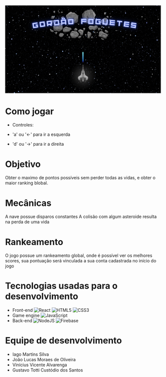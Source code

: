 ![BannerGame](https://github.com/Th3Wolfe/SpaceWeb-GordaoFoguetes/blob/Jo%C3%A3o/Nova%20pasta/BannerGame.png?raw=true)

# Como jogar

- Controles:

- 'a' ou '←' para ir a esquerda
- 'd' ou '→' para ir a direita

# Objetivo

Obter o maximo de pontos possíveis sem perder todas as vidas, e obter o maior ranking blobal.

# Mecânicas

A nave possue disparos constantes
A colisão com algum asteroide resulta na perda de uma vida

# Rankeamento

O jogo possue um rankeamento global, onde é possível ver os melhores scores, 
sua pontuação será vinculada a sua conta cadastrada no início do jogo

# Tecnologias usadas para o desenvolvimento
- Front-end
![React](https://img.shields.io/badge/react-%2320232a.svg?style=for-the-badge&logo=react&logoColor=%2361DAFB)
![HTML5](https://img.shields.io/badge/html5-%23E34F26.svg?style=for-the-badge&logo=html5&logoColor=white)
![CSS3](https://img.shields.io/badge/css3-%231572B6.svg?style=for-the-badge&logo=css3&logoColor=white)
- Game engine
![JavaScript](https://img.shields.io/badge/javascript-%23323330.svg?style=for-the-badge&logo=javascript&logoColor=%23F7DF1E)
- Back-end
![NodeJS](https://img.shields.io/badge/node.js-6DA55F?style=for-the-badge&logo=node.js&logoColor=white)
![Firebase](https://img.shields.io/badge/Firebase-039BE5?style=for-the-badge&logo=Firebase&logoColor=white)

# Equipe de desenvolvimento

- Iago Martins Silva
- João Lucas Moraes de Oliveira
- Vinícius Vicente Alvarenga
- Gustavo Totti Custódio dos Santos 

